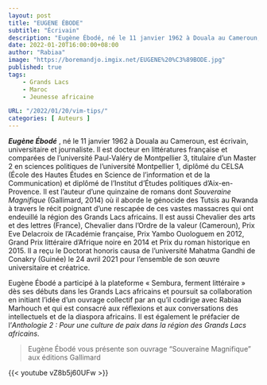 ```yaml
---
layout: post
title: "EUGENE ÉBODE"
subtitle: "Écrivain"
description: "Eugène Ébodé, né le 11 janvier 1962 à Douala au Cameroun, est écrivain, universitaire et journaliste. Il est docteur en littératures française et comparées de l’université Paul-Valéry de Montpellier 3, titulaire d’un Master 2 en sciences politiques de l’université Montpellier 1, diplômé du CELSA (École des Hautes Études en Science de l’information et de la Communication) et diplômé de l’Institut d’Études politiques d’Aix-en-Provence. "
date: 2022-01-20T16:00:00+08:00
author: "Rabiaa"
image: "https://boremandjo.imgix.net/EUGENE%20%C3%89BODE.jpg"
published: true
tags:
    - Grands Lacs
    - Maroc
    - Jeunesse africaine

URL: "/2022/01/20/vim-tips/"
categories: [ Auteurs ]
---
```


**_Eugène Ébodé_** , né le 11 janvier 1962 à Douala au Cameroun, est écrivain, universitaire et journaliste. Il est docteur en littératures française et comparées de l’université Paul-Valéry de Montpellier 3, titulaire d’un Master 2 en sciences politiques de l’université Montpellier 1, diplômé du CELSA (École des Hautes Études en Science de l’information et de la Communication) et diplômé de l’Institut d’Études politiques d’Aix-en-Provence. Il est l’auteur d’une quinzaine de romans dont *Souveraine Magnifique* (Gallimard, 2014) où il aborde le génocide des Tutsis au Rwanda à travers le récit poignant d’une rescapée de ces vastes massacres qui ont endeuillé la région des Grands Lacs africains. Il est aussi Chevalier des arts et des lettres (France), Chevalier dans l’Ordre de la valeur (Cameroun), Prix Eve Delacroix de l’Académie française, Prix Yambo Ouologuem en 2012, Grand Prix littéraire d’Afrique noire en 2014 et Prix du roman historique en 2015. Il a reçu le Doctorat honoris causa de l’université Mahatma Gandhi de Conakry (Guinée) le 24 avril 2021 pour l’ensemble de son œuvre universitaire et créatrice.

Eugène Ébodé a participé à la plateforme « Sembura, ferment littéraire » dès ses débuts dans les Grands Lacs africains et poursuit sa collaboration en initiant l’idée d’un ouvrage collectif par an qu’il codirige avec Rabiaa Marhouch et qui est consacré aux réflexions et aux conversations des intellectuels et de la diaspora africains. Il est également le préfacier de  l’*Anthologie 2 : Pour une culture de paix dans la région des Grands Lacs africains*.

>Eugène Ébodé vous présente son ouvrage “Souveraine Magnifique” aux éditions Gallimard

{{< youtube vZ8b5j60UFw >}}